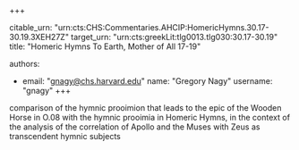 +++


citable_urn: "urn:cts:CHS:Commentaries.AHCIP:HomericHymns.30.17-30.19.3XEH27Z"
target_urn: "urn:cts:greekLit:tlg0013.tlg030:30.17-30.19"
title: "Homeric Hymns To Earth, Mother of All 17-19"

authors:
- email: "gnagy@chs.harvard.edu"
  name: "Gregory Nagy"
  username: "gnagy"
+++

<p>comparison of the hymnic prooimion that leads to the epic of the Wooden Horse in O.08 with the hymnic prooimia in Homeric Hymns, in the context of the analysis of the correlation of Apollo and the Muses with Zeus as transcendent hymnic subjects</p>